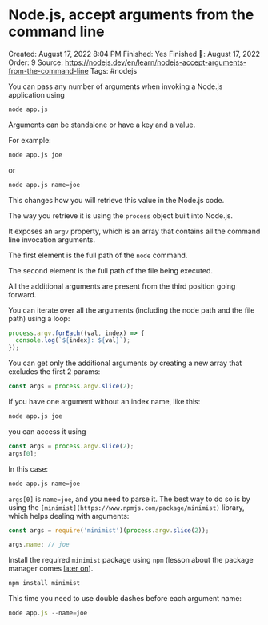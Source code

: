 # Node.js, accept arguments from the command line

Created: August 17, 2022 8:04 PM
Finished: Yes
Finished 📅: August 17, 2022
Order: 9
Source: https://nodejs.dev/en/learn/nodejs-accept-arguments-from-the-command-line
Tags: #nodejs

You can pass any number of arguments when invoking a Node.js application using

```bash
node app.js
```

Arguments can be standalone or have a key and a value.

For example:

```bash
node app.js joe
```

or

```bash
node app.js name=joe
```

This changes how you will retrieve this value in the Node.js code.

The way you retrieve it is using the `process` object built into Node.js.

It exposes an `argv` property, which is an array that contains all the command line invocation arguments.

The first element is the full path of the `node` command.

The second element is the full path of the file being executed.

All the additional arguments are present from the third position going forward.

You can iterate over all the arguments (including the node path and the file path) using a loop:

```jsx
process.argv.forEach((val, index) => {
  console.log(`${index}: ${val}`);
});
```

You can get only the additional arguments by creating a new array that excludes the first 2 params:

```jsx
const args = process.argv.slice(2);
```

If you have one argument without an index name, like this:

```bash
node app.js joe
```

you can access it using

```jsx
const args = process.argv.slice(2);
args[0];
```

In this case:

```bash
node app.js name=joe
```

`args[0]` is `name=joe`, and you need to parse it. The best way to do so is by using the `[minimist](https://www.npmjs.com/package/minimist)` library, which helps dealing with arguments:

```jsx
const args = require('minimist')(process.argv.slice(2));

args.name; // joe
```

Install the required `minimist` package using `npm` (lesson about the package manager comes [later on](https://nodejs.dev/learn/an-introduction-to-the-npm-package-manager)).

```bash
npm install minimist
```

This time you need to use double dashes before each argument name:

```jsx
node app.js --name=joe
```